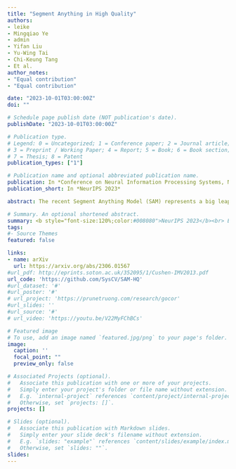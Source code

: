 ```yaml
---
title: "Segment Anything in High Quality"
authors:
- leike
- Mingqiao Ye
- admin
- Yifan Liu
- Yu-Wing Tai
- Chi-Keung Tang
- Et al.
author_notes:
- "Equal contribution"
- "Equal contribution"

date: "2023-10-01T03:00:00Z"
doi: ""

# Schedule page publish date (NOT publication's date).
publishDate: "2023-10-01T03:00:00Z"

# Publication type.
# Legend: 0 = Uncategorized; 1 = Conference paper; 2 = Journal article;
# 3 = Preprint / Working Paper; 4 = Report; 5 = Book; 6 = Book section;
# 7 = Thesis; 8 = Patent
publication_types: ["1"]

# Publication name and optional abbreviated publication name.
publication: In *Conference on Neural Information Processing Systems, NeurIPS 2023*
publication_short: In *NeurIPS 2023*

abstract: The recent Segment Anything Model (SAM) represents a big leap in scaling up segmentation models, allowing for powerful zero-shot capabilities and flexible prompting. Despite being trained with 1.1 billion masks, SAM's mask prediction quality falls short in many cases, particularly when dealing with objects that have intricate structures. We propose HQ-SAM, equipping SAM with the ability to accurately segment any object, while maintaining SAM's original promptable design, efficiency, and zero-shot generalizability. Our careful design reuses and preserves the pre-trained model weights of SAM, while only introducing minimal additional parameters and computation. We design a learnable High-Quality Output Token, which is injected into SAM's mask decoder and is responsible for predicting the high-quality mask. Instead of only applying it on mask-decoder features, we first fuse them with early and final ViT features for improved mask details. To train our introduced learnable parameters, we compose a dataset of 44K fine-grained masks from several sources. HQ-SAM is only trained on the introduced detaset of 44k masks, which takes only 4 hours on 8 GPUs. We show the efficacy of HQ-SAM in a suite of 10 diverse segmentation datasets across different downstream tasks, where 8 out of them are evaluated in a zero-shot transfer protocol.

# Summary. An optional shortened abstract.
summary: <b style="font-size:120%;color:#008080">NeurIPS 2023</b><br> Extending Segment Anything (SAM) to achieve pixel-accurate segmentations of any object.
tags:
#- Source Themes
featured: false

links:
- name: arXiv
  url: https://arxiv.org/abs/2306.01567
#url_pdf: http://eprints.soton.ac.uk/352095/1/Cushen-IMV2013.pdf
url_code: 'https://github.com/SysCV/SAM-HQ'
#url_dataset: '#'
#url_poster: '#'
# url_project: 'https://prunetruong.com/research/gocor'
#url_slides: ''
#url_source: '#'
# url_video: 'https://youtu.be/V22MyFChBCs'

# Featured image
# To use, add an image named `featured.jpg/png` to your page's folder. 
image:
  caption: ''
  focal_point: ""
  preview_only: false

# Associated Projects (optional).
#   Associate this publication with one or more of your projects.
#   Simply enter your project's folder or file name without extension.
#   E.g. `internal-project` references `content/project/internal-project/index.md`.
#   Otherwise, set `projects: []`.
projects: []

# Slides (optional).
#   Associate this publication with Markdown slides.
#   Simply enter your slide deck's filename without extension.
#   E.g. `slides: "example"` references `content/slides/example/index.md`.
#   Otherwise, set `slides: ""`.
slides:
---
```



